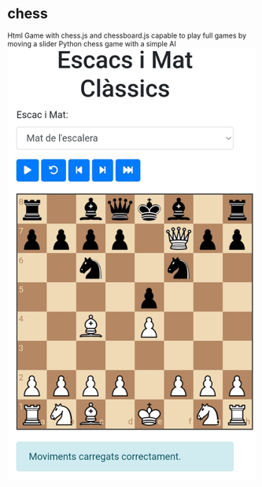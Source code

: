 # chess
Html Game with chess.js and chessboard.js capable to play full games by moving a slider
Python chess game with a simple AI
![Tauler d'escacs](https://github.com/drfperez/chess/raw/main/chess.jpg)
